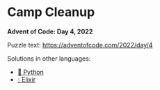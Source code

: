 # Camp Cleanup

**Advent of Code: Day 4, 2022**

Puzzle text: <https://adventofcode.com/2022/day/4>

Solutions in other languages:

- [🐍 Python](../../../../python/2022/04_camp_cleanup)
- [💧 Elixir](../../../../elixir/lib/2022/04_camp_cleanup)
